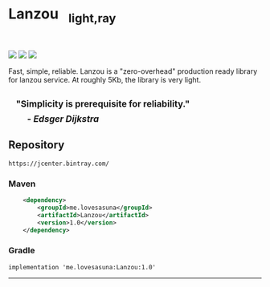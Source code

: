 <h1>Lanzou &nbsp;&nbsp<sub>light,ray</sub></h1><br>

[![][Codacy Status img]][Codacy Status]
[![][Build Status img]][Build Status]
[![][license img]][license]

Fast, simple, reliable.  Lanzou is a "zero-overhead" production ready library for lanzou service.  At roughly 5Kb, the library is very light.

&nbsp;&nbsp;&nbsp;<sup>**"Simplicity is prerequisite for reliability."**<br>
&nbsp;&nbsp;&nbsp;&nbsp;&nbsp;&nbsp;&nbsp;&nbsp;&nbsp;- *Edsger Dijkstra*</sup>
----------------------------------------------------
## Repository
```
https://jcenter.bintray.com/
```
### Maven
```xml
    <dependency>
        <groupId>me.lovesasuna</groupId>
        <artifactId>Lanzou</artifactId>
        <version>1.0</version>
    </dependency>
```
### Gradle
```
implementation 'me.lovesasuna:Lanzou:1.0'
```
----------------------------------------------------
[Codacy Status]:https://app.codacy.com/project/badge/Grade/0364d226b78149979387cb47f44b365c
[Codacy Status img]:https://app.codacy.com/project/badge/Grade/4f5318b6b8194a0e8628f938ddef22f0

[Build Status]:https://github.com/LovesAsuna/Mirai-Bot/actions
[Build Status img]:https://github.com/LovesAsuna/Mirai-Bot/workflows/Java%20CI%20with%20Gradle/badge.svg

[license]:LICENSE
[license img]:https://img.shields.io/github/license/LovesAsuna/Lanzou.svg?style=popout
